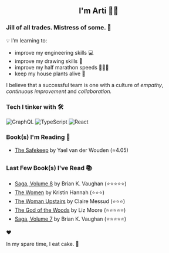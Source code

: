 <div align="center">
  
  ## I'm Arti 👋🏽
  
</div>
  
### Jill of all trades. Mistress of some. 👑

💡 I’m learning to:
  - improve my engineering skills 💻
  - improve my drawing skills 🎨
  - improve my half marathon speeds 🏃🏽‍♀️
  - keep my house plants alive 🌱

I believe that a successful team is one with a culture of _empathy_, _continuous improvement_ and _collaboration._


### Tech I tinker with 🛠️  

![GraphQL](https://img.shields.io/badge/-GraphQL-E10098?logo=graphql&logoColor=white&style=flat)
![TypeScript](https://img.shields.io/badge/-TypeScript-3178C6?logo=typescript&logoColor=white&style=flat)
![React](https://img.shields.io/badge/-React-61DAFB?logo=react&logoColor=white&style=flat) 



### Book(s) I'm Reading 📖
<!-- GOODREADS-LIST:START -->
- [The Safekeep](https://www.goodreads.com/review/show/7521222460?utm_medium=api&utm_source=rss) by Yael van der Wouden (⭐️4.05)
<!-- GOODREADS-LIST:END -->

### Last Few Book(s) I've Read 📚
<!-- GOODREADS-READ-LIST:START -->
- [Saga, Volume 8](https://www.goodreads.com/review/show/7345837725?utm_medium=api&utm_source=rss) by Brian K. Vaughan (⭐⭐⭐⭐⭐)
- [The Women](https://www.goodreads.com/review/show/7059265189?utm_medium=api&utm_source=rss) by Kristin Hannah (⭐⭐⭐)
- [The Woman Upstairs](https://www.goodreads.com/review/show/3925440082?utm_medium=api&utm_source=rss) by Claire Messud (⭐⭐⭐)
- [The God of the Woods](https://www.goodreads.com/review/show/7403311394?utm_medium=api&utm_source=rss) by Liz    Moore (⭐⭐⭐⭐⭐)
- [Saga, Volume 7](https://www.goodreads.com/review/show/7345837605?utm_medium=api&utm_source=rss) by Brian K. Vaughan (⭐⭐⭐⭐⭐)
<!-- GOODREADS-READ-LIST:END -->
❤️

In my spare time, I eat cake. 🍰
